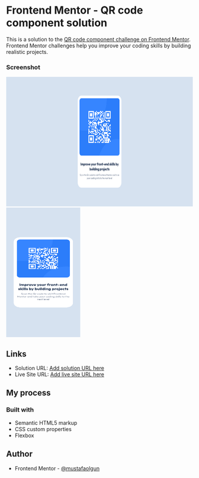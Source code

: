 # Frontend Mentor - QR code component solution

This is a solution to the [QR code component challenge on Frontend Mentor](https://www.frontendmentor.io/challenges/qr-code-component-iux_sIO_H). Frontend Mentor challenges help you improve your coding skills by building realistic projects. 


### Screenshot

<img src="./design/Screenshot-dekstop.png" alt="dekstop design" width="800" height="350" />
<img src="./design/Screenshot-mobile.png" alt="mobile design" width="200" height="350" />


## Links

- Solution URL: [Add solution URL here](https://your-solution-url.com)
- Live Site URL: [Add live site URL here](https://your-live-site-url.com)

## My process

### Built with

- Semantic HTML5 markup
- CSS custom properties
- Flexbox

## Author

- Frontend Mentor - [@mustafaolgun](https://www.frontendmentor.io/profile/mustafaolgun)